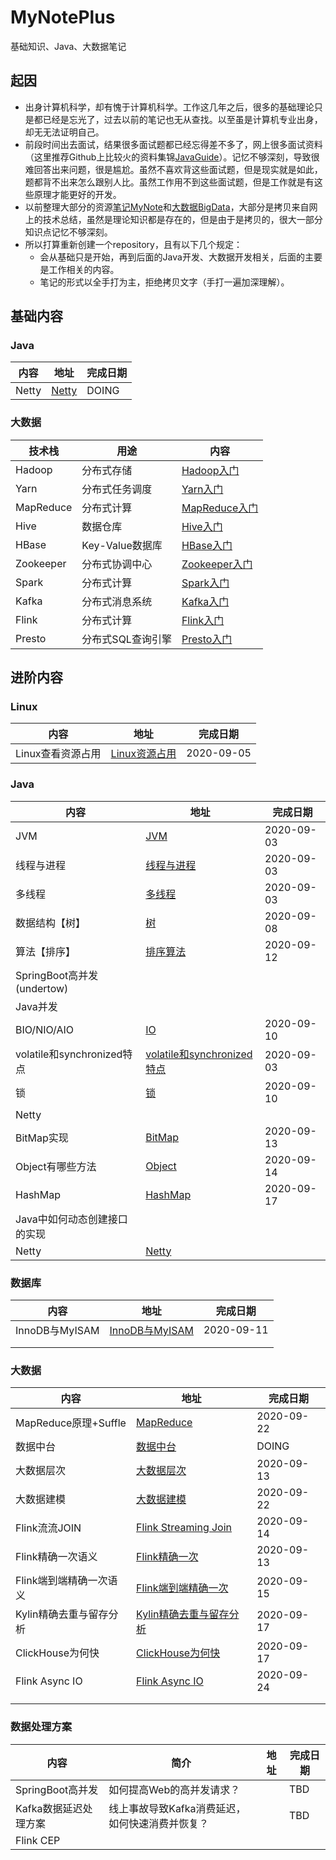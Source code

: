 # MyNotePlus
基础知识、Java、大数据笔记

## 起因

* 出身计算机科学，却有愧于计算机科学。工作这几年之后，很多的基础理论只是都已经是忘光了，过去以前的笔记也无从查找。以至虽是计算机专业出身，却无无法证明自己。
* 前段时间出去面试，结果很多面试题都已经忘得差不多了，网上很多面试资料（这里推荐Github上比较火的资料集锦[JavaGuide](https://github.com/Snailclimb/JavaGuide)）。记忆不够深刻，导致很难回答出来问题，很是尴尬。虽然不喜欢背这些面试题，但是现实就是如此，题都背不出来怎么跟别人比。虽然工作用不到这些面试题，但是工作就是有这些原理才能更好的开发。
* 以前整理大部分的资源[笔记MyNote](https://github.com/JackKuang/MyNote)和[大数据BigData](https://github.com/JackKuang/BigData)，大部分是拷贝来自网上的技术总结，虽然是理论知识都是存在的，但是由于是拷贝的，很大一部分知识点记忆不够深刻。
* 所以打算重新创建一个repository，且有以下几个规定：
  * 会从基础只是开始，再到后面的Java开发、大数据开发相关，后面的主要是工作相关的内容。
  * 笔记的形式以全手打为主，拒绝拷贝文字（手打一遍加深理解）。



## 基础内容

### Java

| 内容  | 地址                                  | 完成日期 |
| ----- | ------------------------------------- | -------- |
| Netty | [Netty](./Basic/Java/Netty/README.md) | DOING    |

### 大数据

| 技术栈    | 用途              | 内容                                                 |
| --------- | ----------------- | ---------------------------------------------------- |
| Hadoop    | 分布式存储        | [Hadoop入门](./Basic/Bigdata/Hadoop/README.md)       |
| Yarn      | 分布式任务调度    | [Yarn入门](./Basic/Bigdata/Yarn/README.md)           |
| MapReduce | 分布式计算        | [MapReduce入门](./Basic/Bigdata/MapReduce/README.md) |
| Hive      | 数据仓库          | [Hive入门](./Basic/Bigdata/Hive/README.md)           |
| HBase     | Key-Value数据库   | [HBase入门](./Basic/Bigdata/HBase/README.md)         |
| Zookeeper | 分布式协调中心    | [Zookeeper入门](./Basic/Bigdata/Zookeeper/README.md) |
| Spark     | 分布式计算        | [Spark入门](./Basic/Bigdata/Spark/README.md)         |
| Kafka     | 分布式消息系统    | [Kafka入门](./Basic/Bigdata/Kafka/README.md)         |
| Flink     | 分布式计算        | [Flink入门](./Basic/Bigdata/Flink/README.md)         |
| Presto    | 分布式SQL查询引擎 | [Presto入门](./Basic/Bigdata/Presto/README.md)       |



## 进阶内容

### Linux

| 内容              | 地址                                 | 完成日期   |
| ----------------- | ------------------------------------ | ---------- |
| Linux查看资源占用 | [Linux资源占用](./Linux/Resource.md) | 2020-09-05 |



### Java

| 内容                         | 地址                                                         | 完成日期   |
| ---------------------------- | ------------------------------------------------------------ | ---------- |
| JVM                          | [JVM](./Java/JVM.md)                                         | 2020-09-03 |
| 线程与进程                   | [线程与进程](./Java/ProcessAndThread.md)                     | 2020-09-03 |
| 多线程                       | [多线程](./Java/MultiThread.md)                              | 2020-09-03 |
| 数据结构【树】               | [树](./Java/Tree.md)                                         | 2020-09-08 |
| 算法【排序】                 | [排序算法](./Java/SortAlgorithm.md)                          | 2020-09-12 |
| SpringBoot高并发(undertow)   |                                                              |            |
| Java并发                     |                                                              |            |
| BIO/NIO/AIO                  | [IO](./Java/IO.md)                                           | 2020-09-10 |
| volatile和synchronized特点   | [volatile和synchronized特点](./Java/VolatileAndSynchronized.md) | 2020-09-03 |
| 锁                           | [锁](./Java/Lock.md)                                         | 2020-09-10 |
| Netty                        |                                                              |            |
| BitMap实现                   | [BitMap](./Java/BitMap.md)                                   | 2020-09-13 |
| Object有哪些方法             | [Object](./Java/Object.md)                                   | 2020-09-14 |
| HashMap                      | [HashMap](./Java/HashMap.md)                                 | 2020-09-17 |
| Java中如何动态创建接口的实现 |                                                              |            |
| Netty                        | [Netty](./Java/Netty/README.md)                              |            |

### 数据库

| 内容           | 地址                                        | 完成日期   |
| -------------- | ------------------------------------------- | ---------- |
| InnoDB与MyISAM | [InnoDB与MyISAM](./Database/MysqlEngine.md) | 2020-09-11 |
|                |                                             |            |
|                |                                             |            |

### 大数据

| 内容                    | 地址                                                     | 完成日期   |
| ----------------------- | -------------------------------------------------------- | ---------- |
| MapReduce原理+Suffle    | [MapReduce](./BigData/MapReduce.md)                      | 2020-09-22 |
| 数据中台                | [数据中台](./BigData/DataCenter.md)                      | DOING      |
| 大数据层次              | [大数据层次](./BigData/Level.md)                         | 2020-09-13 |
| 大数据建模              | [大数据建模](./BigData/BigDataModeling.md)               | 2020-09-22 |
| Flink流流JOIN           | [Flink Streaming Join](./BigData/FlinkStreamingJoin.md)  | 2020-09-14 |
| Flink精确一次语义       | [Flink精确一次](./BigData/FlinkExactlyOnce.md)           | 2020-09-13 |
| Flink端到端精确一次语义 | [Flink端到端精确一次](./BigData/FlinkSinkExactlyOnce.md) | 2020-09-15 |
| Kylin精确去重与留存分析 | [Kylin精确去重与留存分析](./Bigdata/kylinRetention.md)   | 2020-09-17 |
| ClickHouse为何快        | [ClickHouse为何快](./Bigdata/ClickHouseWhyQuick.md)      | 2020-09-17 |
| Flink Async IO          | [Flink Async IO](./Bigdata/FlinkAsyncIO.md)              | 2020-09-24 |
|                         |                                                          |            |
|                         |                                                          |            |



### 数据处理方案

| 内容                  | 简介                                            | 地址 | 完成日期 |
| --------------------- | ----------------------------------------------- | ---- | -------- |
| SpringBoot高并发      | 如何提高Web的高并发请求？                       |      | TBD      |
| Kafka数据延迟处理方案 | 线上事故导致Kafka消费延迟，如何快速消费并恢复？ |      | TBD      |
| Flink CEP             |                                                 |      |          |

